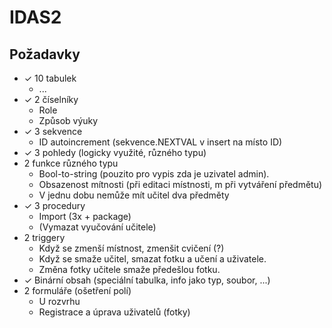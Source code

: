IDAS2
=================

Požadavky
------------


- ✓ 10 tabulek
    - ...
- ✓ 2 číselníky
    - Role
    - Způsob výuky
- ✓ 3 sekvence
    - ID autoincrement (sekvence.NEXTVAL v insert na místo ID)
- ✓ 3 pohledy (logicky využité, různého typu)
- 2 funkce různého typu
    - Bool-to-string (pouzito pro vypis zda je uzivatel admin).
    - Obsazenost mítnosti (při editaci místnosti, m při vytváření předmětu)
    - V jednu dobu nemůže mít učitel dva předměty
- ✓ 3 procedury
    - Import (3x + package)
    - (Vymazat vyučování učitele)
- 2 triggery
    - Když se zmenší místnost, zmenšit cvičení (?)
    - Když se smaže učitel, smazat fotku a učení a uživatele.
    - Změna fotky učitele smaže předešlou fotku.
- ✓ Binární obsah (speciální tabulka, info jako typ, soubor, ...)
- 2 formuláře (ošetření polí)
    - U rozvrhu
    - Registrace a úprava uživatelů (fotky)
